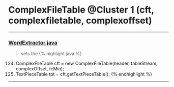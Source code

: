 # ComplexFileTable @Cluster 1 (cft, complexfiletable, complexoffset)

***

### [WordExtractor.java](https://searchcode.com/codesearch/view/48925096/)
> sets the 
{% highlight java %}
124. ComplexFileTable cft = new ComplexFileTable(header, tableStream, complexOffset, fcMin);
125. TextPieceTable tpt = cft.getTextPieceTable();
{% endhighlight %}

***

